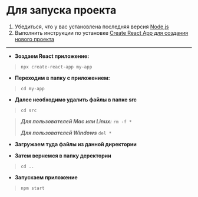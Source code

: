 # Для запуска проекта

1. Убедиться, что у вас установлена последняя версия [Node.js](https://nodejs.org/en/)
2. Выполнить инструкции по установке [Create React App для создания нового проекта](https://ru.reactjs.org/docs/create-a-new-react-app.html#create-react-app)
***
* **Зоздаем React приложение:**
> ```npx create-react-app my-app```

* **Переходим в папку с приложением:**
> ```cd my-app```

* **Далее необходимо удалить файлы в папке src**
> ```cd src```

>***Для пользователей Mac или Linux:***
>```rm -f * ```
>
>***Для пользователей Windows***
>```del *```

* **Загружаем туда файлы из данной директории**

* **Затем вернемся в папку деректории**
> ```cd ..```

* **Запускаем приложение**
> ```npm start```
